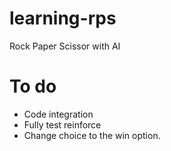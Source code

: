 # learning-rps
Rock Paper Scissor with AI

# To do
- Code integration 
- Fully test reinforce 
- Change choice to the win option. 
